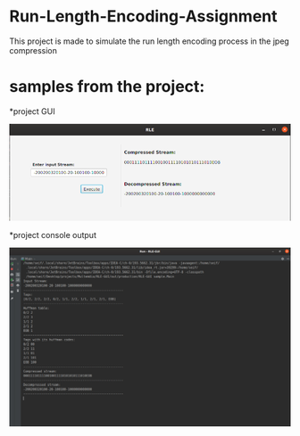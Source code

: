 # Run-Length-Encoding-Assignment
This project is made to simulate the run length encoding process in the jpeg compression

# samples from the project:

*project GUI

![](Screenshot%20from%202020-01-27%2013-04-51.jpeg)


*project console output

![](Screenshot%20from%202020-01-27%2013-05-24.jpeg)
